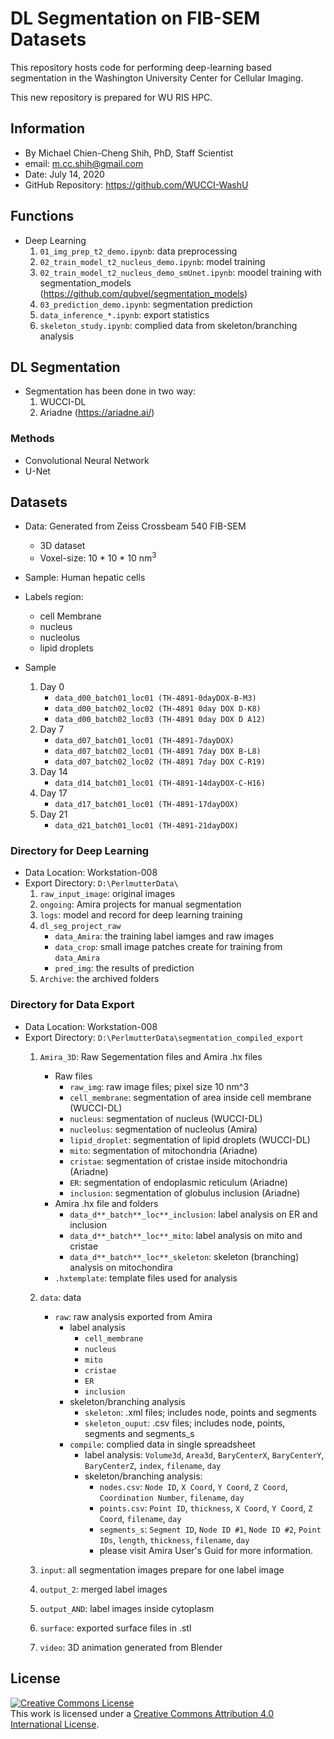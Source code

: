 # DL Segmentation on FIB-SEM Datasets
This repository hosts code for performing deep-learning based segmentation in the Washington University Center for Cellular Imaging. <br/>

This new repository is prepared for WU RIS HPC. <br/>

## Information
* By Michael Chien-Cheng Shih, PhD, Staff Scientist
* email: m.cc.shih@gmail.com
* Date: July 14, 2020
* GitHub Repository: https://github.com/WUCCI-WashU

## Functions
* Deep Learning
    1. `01_img_prep_t2_demo.ipynb`: data preprocessing
    2. `02_train_model_t2_nucleus_demo.ipynb`: model training 
    3. `02_train_model_t2_nucleus_demo_smUnet.ipynb`: moodel training with segmentation_models (https://github.com/qubvel/segmentation_models)
    4. `03_prediction_demo.ipynb`: segmentation prediction
    5. `data_inference_*.ipynb`: export statistics
    6. `skeleton_study.ipynb`: complied data from skeleton/branching analysis

## DL Segmentation
* Segmentation has been done in two way: 
    1. WUCCI-DL
    2. Ariadne (https://ariadne.ai/)

###  Methods
* Convolutional Neural Network
* U-Net

## Datasets
* Data: Generated from Zeiss Crossbeam 540 FIB-SEM
    * 3D dataset
    * Voxel-size: 10 * 10 * 10 nm<sup>3</sup>

* Sample: Human hepatic cells
* Labels region: 
    * cell Membrane
    * nucleus
    * nucleolus
    * lipid droplets

* Sample 
    1. Day 0
        * `data_d00_batch01_loc01 (TH-4891-0dayDOX-B-M3)`
        * `data_d00_batch02_loc02 (TH-4891 0day DOX D-K8)`
        * `data_d00_batch02_loc03 (TH-4891 0day DOX D A12)`
    2. Day 7 
        * `data_d07_batch01_loc01 (TH-4891-7dayDOX)`
        * `data_d07_batch02_loc01 (TH-4891 7day DOX B-L8)`
        * `data_d07_batch02_loc02 (TH-4891 7day DOX C-R19)`
    3. Day 14
        * `data_d14_batch01_loc01 (TH-4891-14dayDOX-C-H16)`
    4. Day 17
        * `data_d17_batch01_loc01 (TH-4891-17dayDOX)`
    5. Day 21
        * `data_d21_batch01_loc01 (TH-4891-21dayDOX)`


### Directory for Deep Learning
* Data Location: Workstation-008 
* Export Directory: `D:\PerlmutterData\`
    1. `raw_input_image`: original images
    2. `ongoing`: Amira projects for manual segmentation
    3. `logs`: model and record for deep learning training
    4. `dl_seg_project_raw`
        * `data_Amira`: the training label iamges and raw images
        * `data_crop`: small image patches create for training from `data_Amira`
        * `pred_img`: the results of prediction
    5. `Archive`: the archived folders


### Directory for Data Export
* Data Location: Workstation-008 
* Export Directory: `D:\PerlmutterData\segmentation_compiled_export`
    1. `Amira_3D`: Raw Segementation files and Amira .hx files
        * Raw files
            * `raw_img`: raw image files; pixel size 10 nm^3
            * `cell_membrane`: segmentation of area inside cell membrane (WUCCI-DL)
            * `nucleus`: segmentation of nucleus (WUCCI-DL)
            * `nucleolus`: segmentation of nucleolus (Amira)
            * `lipid_droplet`: segmentation of lipid droplets (WUCCI-DL)
            * `mito`: segmentation of mitochondria (Ariadne)
            * `cristae`: segmentation of cristae inside mitochondria (Ariadne)
            * `ER`: segmentation of endoplasmic reticulum (Ariadne)
            * `inclusion`: segmentation of globulus inclusion (Ariadne)
        * Amira .hx file and folders 
            * `data_d**_batch**_loc**_inclusion`: label analysis on ER and inclusion 
            * `data_d**_batch**_loc**_mito`: label analysis on mito and cristae
            * `data_d**_batch**_loc**_skeleton`: skeleton (branching) analysis on mitochondira
        * `.hxtemplate`: template files used for analysis 
    2. `data`: data
        * `raw`: raw analysis exported from Amira
            * label analysis
                * `cell_membrane`
                * `nucleus`
                * `mito`
                * `cristae`
                * `ER`
                * `inclusion`
            * skeleton/branching analysis
                * `skeleton`: .xml files; includes node, points and segments
                * `skeleton_ouput`: .csv files; includes node, points, segments and segments_s
            * `compile`: complied data in single spreadsheet
                * label analysis: `Volume3d`, `Area3d`, `BaryCenterX`, `BaryCenterY`, `BaryCenterZ`, `index`, `filename`, `day`
                * skeleton/branching analysis: 
                    * `nodes.csv`: `Node ID`, `X Coord`, `Y Coord`, `Z Coord`, `Coordination Number`, `filename`, `day` 
                    * `points.csv`: `Point ID`, `thickness`, `X Coord`, `Y Coord`, `Z Coord`, `filename`, `day`  
                    * `segments_s`: `Segment ID`, `Node ID #1`, `Node ID #2`, `Point IDs`, `length`, `thickness`, `filename`, `day`
                    * please visit Amira User's Guid for more information. 
                    
    3. `input`: all segmentation images prepare for one label image 
    4. `output_2`: merged label images
    5. `output_AND`: label images inside cytoplasm
    6. `surface`: exported surface files in .stl
    7. `video`: 3D animation generated from Blender

    
## License
<a rel="license" href="http://creativecommons.org/licenses/by/4.0/"><img alt="Creative Commons License" style="border-width:0" src="https://i.creativecommons.org/l/by/4.0/88x31.png" /></a><br />This work is licensed under a <a rel="license" href="http://creativecommons.org/licenses/by/4.0/">Creative Commons Attribution 4.0 International License</a>.